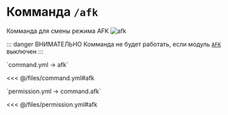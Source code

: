 # Комманда `/afk`

Комманда для смены режима AFK
![afk](/afkglobalmessage.png)

::: danger ВНИМАТЕЛЬНО
Комманда не будет работать, если модуль [`AFK`](/docs/message/contact/afk/) выключен
:::

[//]: # (command.yml)
<!--@include: @/parts/words.md#setting-->
<!--@include: @/parts/words.md#path--> `command.yml → afk`
<!--@include: @/parts/words.md#default-->
<<< @/files/command.yml#afk

<!--@include: @/parts/enable.md-->
<!--@include: @/parts/aliases.md-->
<!--@include: @/parts/cooldown.md-->
<!--@include: @/parts/sound.md-->

[//]: # (permission.yml)
<!--@include: @/parts/words.md#permission-->
<!--@include: @/parts/words.md#path--> `permission.yml → command.afk`
<!--@include: @/parts/words.md#default-->
<<< @/files/permission.yml#afk

<!--@include: @/parts/permission/permissionTier3.md-->
<!--@include: @/parts/permission/cooldown.md-->
<!--@include: @/parts/permission/sound.md-->